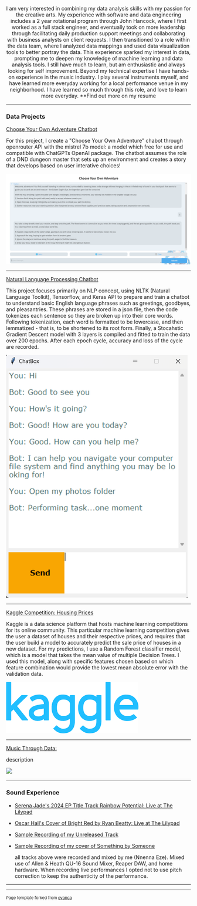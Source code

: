 <p align=center>I am very interested in combining my data analysis skills with my passion for the creative arts. My experience with software and data engineering includes a 2 year rotational program through John Hancock, where I first worked as a full stack engineer, and eventually took on more leadership through facilitating daily production support meetings and collaborating with business analysts on client requests. I then transitioned to a role within the data team, where I analyzed data mappings and used data visualization tools to better portray the data. This experience sparked my interest in data, prompting me to deepen my knowledge of machine learning and data analysis tools. I still have much to learn, but am enthusiastic and always looking for self improvement. Beyond my technical expertise I have hands-on experience in the music industry. I play several instruments myself, and have learned more everyday working for a local performance venue in my neighborhood. I have learned so much through this role, and love to learn more everyday. **Find out more on my resume</p>

---

### Data Projects 


[Choose Your Own Adventure Chatbot](/sample_page)

For this project, I create a "Choose Your Own Adventure" chabot through openrouter API with the mistrel 7b model: a model which free for use and compatible with ChatGPTs OpenAI package. The chatbot assumes the role of a DND dungeon master that sets up an environment and creates a story that develops based on user interative choices! 

<img src="images/cyoa_chatsc.png?raw=true"/>

---
[Natural Language Processing Chatbot](/sample2_page)

This project focuses primarily on NLP concept, using NLTK (Natural Language Toolkit), Tensorflow, and Keras API to prepare and train a chatbot to understand basic English language phrases such as greetings, goodbyes, and pleasantries. These phrases are stored in a json file, then the code tokenizes each sentence so they are broken up into their core words. Following tokenization, each word is formatted to be lowercase, and then lemmatized - that is, to be shortened to its root form. Finally, a Stocahstic Gradient Descent model with 3 layers is compiled and fitted to train the data over 200 epochs. After each epoch cycle, accuracy and loss of the cycle are recorded.  

<img src="images/nltk_chatsc5.png?raw=true"/>

---
[Kaggle Competition: Housing Prices](/sample3_page)

Kaggle is a data science platform that hosts machine learning competitions for its online community. This particular machine learning competition gives the user a dataset of houses and their respective prices, and requires that the user build a model to accurately predict the sale price of houses in a new dataset. For my predictions, I use a Random Forest classifier model, which is a model that takes the mean value of multiple Decision Trees. I used this model, along with specific features chosen based on which feature combination would provide the lowest mean absolute error with the validation data. 

<img src="images/kaggle.png?raw=true"/>

---
[Music Through Data: ](http://example.com/)

description

<img src="images/dummy_thumbnail.jpg?raw=true"/>

---

### Sound Experience

- [Serena Jade's 2024 EP Title Track Rainbow Potential: Live at The Lilypad](/pdf/SerenaJade_May19m4a.m4a)
- [Oscar Hall's Cover of Bright Red by Ryan Beatty: Live at The Lilypad](/pdf/OscarHall_May19m4a.m4a)
- [Sample Recording of my Unreleased Track](http://example.com/)
- [Sample Recording of my cover of Something by Someone](http://example.com/)

  all tracks above were recorded and mixed by me (Nnenna Eze). Mixed use of Allen & Heath QU-16 Sound Mixer, Reaper DAW, and home hardware. When recording live performances I opted not to use pitch correction to keep the authenticity of the performance. 
---
---
<p style="font-size:11px">Page template forked from <a href="https://github.com/evanca/quick-portfolio">evanca</a></p>
<!-- Remove above link if you don't want to attibute -->
